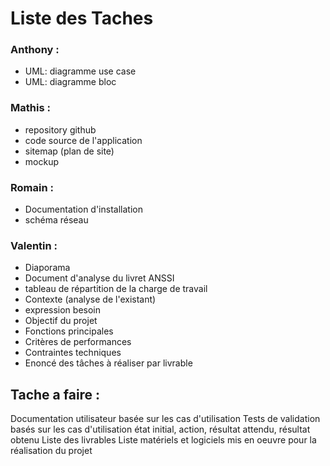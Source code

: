 # Liste des Taches 

### Anthony :
- UML: diagramme use case
- UML: diagramme bloc


### Mathis : 
- repository github
- code source de l'application
- sitemap (plan de site)
- mockup


### Romain :
- Documentation d'installation
- schéma réseau

### Valentin :
- Diaporama
- Document d'analyse du livret ANSSI 
- tableau de répartition de la charge de travail
- Contexte (analyse de l'existant)
- expression besoin
- Objectif du projet
- Fonctions principales
- Critères de performances
- Contraintes techniques
- Enoncé des tâches à réaliser par livrable




## Tache a faire :

Documentation utilisateur basée sur les cas d'utilisation
Tests de validation basés sur les cas d'utilisation
état initial, action, résultat attendu, résultat obtenu
Liste des livrables
Liste matériels et logiciels mis en oeuvre pour la réalisation du projet




